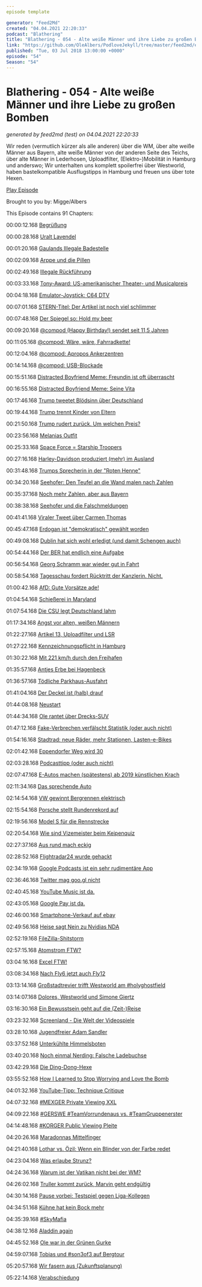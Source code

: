 ```yaml
---
episode template

generator: "Feed2Md"
created: "04.04.2021 22:20:33"
podcast: "Blathering"
title: "Blathering - 054 - Alte weiße Männer und ihre Liebe zu großen Bomben"
link: "https://github.com/OleAlbers/PodloveJekyll/tree/master/feed2md/example/export/seasons/3/2018/7/Blathering___054___Alte_weiße_Männer_und_ihre_Liebe_zu_großen_Bomben.md"
published: "Tue, 03 Jul 2018 13:00:00 +0000"
episode: "54"
Season: "54"
---
```


# Blathering - 054 - Alte weiße Männer und ihre Liebe zu großen Bomben
_generated by feed2md (test) on 04.04.2021 22:20:33_

Wir reden (vermutlich kürzer als alle anderen) über die WM, über alte weiße Männer aus Bayern, alte weiße Männer von der anderen Seite des Teichs, über alte Männer in Lederhosen, Uploadfilter, (Elektro-)Mobilität in Hamburg und anderswo; Wir unterhalten uns komplett spoilerfrei über Westworld, haben bastelkompatible Ausflugstipps in Hamburg und freuen uns über tote Hexen.

[Play Episode](https://www.blathering.de/podlove/file/503/s/feed/c/mp3/blathering_054.mp3)

Brought to you by: Migge/Albers

This Episode contains 91 Chapters:


00:00:12.168 [Begrüßung]()

00:00:28.168 [Uralt Lavendel](https://www.ddr-duftmuseum-1949-1989.de/uralt-lavendel/)

00:01:20.168 [Gaulands Illegale Badestelle](https://www.derwesten.de/politik/dieb-stiehlt-afd-chef-gauland-beim-baden-die-kleidung-id214489471.html)

00:02:09.168 [Arppe und die Pillen](http://www.ostsee-zeitung.de/Nachrichten/MV-aktuell/Politik/Bordell-Besuch-Schlammschlacht-bei-der-AfD)

00:02:49.168 [Illegale Rückführung](https://www.swr.de/swraktuell/Moeglicher-Rechtsverstoss-Irak-kritisiert-Rueckfuehrung-von-Ali-B,alib-kritik-100.html)

00:03:33.168 [Tony-Award: US-amerikanischer Theater- und Musicalpreis](https://de.wikipedia.org/wiki/Tony_Award)

00:04:18.168 [Emulator-Joystick: C64 DTV](https://de.wikipedia.org/wiki/C64_DTV)

00:07:01.168 [STERN-Titel: Der Artikel ist noch viel schlimmer](https://uebermedien.de/29025/die-dunkle-macht-die-beim-stern-regie-fuehrt/)

00:07:48.168 [Der Spiegel so: Hold my beer](https://twitter.com/dergazetteur/status/1012829763436777473?s=09)

00:09:20.168 [@compod (Happy Birthday!) sendet seit 11,5 Jahren](https://twitter.com/nullnummern/status/1012818028730470400?s=09)

00:11:05.168 [@compod: Wäre, wäre, Fahrradkette!](https://www.youtube.com/watch?v=jSrVJR_zVFM)

00:12:04.168 [@compod: Apropos Ankerzentren](https://twitter.com/ComPod/status/1009712677839654912)

00:14:14.168 [@compod: USB-Blockade](https://www.inside-handy.de/handys/google-pixel-xl/)

00:15:51.168 [Distracted Boyfriend Meme: Freundin ist oft überrascht](https://twitter.com/i/moments/1011561557237686272)

00:16:55.168 [Distracted Boyfriend Meme: Seine Vita](https://twitter.com/ABuharisama/status/1011913375046041600)

00:17:46.168 [Trump tweetet Blödsinn über Deutschland](https://www.huffingtonpost.de/entry/trump-twittert-erneut-uber-deutschland-und-verbreitet-verschworungstheorie_de_5b290ad4e4b0a4dc9920deb0)

00:19:44.168 [Trump trennt Kinder von Eltern](https://www.welt.de/politik/ausland/article177858304/Integration-So-rechtfertigt-Donald-Trump-die-Trennung-von-Familien-an-der-Grenze.html)

00:21:50.168 [Trump rudert zurück. Um welchen Preis?](https://web.de/magazine/politik/us-praesident-donald-trump/donald-trump-beendet-familientrennung-luege-dekret-kinder-knast-33022518)

00:23:56.168 [Melanias Outfit](http://www.bento.de/style/melania-trump-modefirma-sammelt-mit-neuer-jacke-spenden-fuer-fluechtlinge-2535989/)

00:25:33.168 [Space Force = Starship Troopers](https://www.golem.de/news/us-space-force-planlos-im-weltraum-1806-135075.html)

00:27:16.168 [Harley-Davidson produziert (mehr) im Ausland](http://www.tagesschau.de/wirtschaft/harley-davidson-115.html)

00:31:48.168 [Trumps Sprecherin in der "Roten Henne"](https://www.theguardian.com/commentisfree/2018/jun/26/donald-trump-sarah-huckabee-sanders-red-hen-restaurant)

00:34:20.168 [Seehofer: Den Teufel an die Wand malen nach Zahlen](https://www.welt.de/politik/deutschland/article177917768/Fluechtlingskrise-Seehofers-Trick-mit-der-Asylzahl.html)

00:35:37.168 [Noch mehr Zahlen, aber aus Bayern](https://www.welt.de/politik/deutschland/article178147668/Forsa-Umfrage-Bayern-lehnen-mehrheitlich-Soeders-Politik-ab-Nur-40-Prozent-fuer-CSU.html)

00:38:38.168 [Seehofer und die Falschmeldungen](https://www.donaukurier.de/nachrichten/topnews/Seehofer-befeuert-Misstrauen-und-AEngste;art154776,3821569)

00:41:41.168 [Viraler Tweet über Carmen Thomas](https://de.wikipedia.org/wiki/Carmen_Thomas)

00:45:47.168 [Erdogan ist "demokratisch" gewählt worden](https://www.zeit.de/politik/ausland/2018-06/istanbul-tuerkei-praesidentschaftswahl-parlamentswahl)

00:49:08.168 [Dublin hat sich wohl erledigt (und damit Schengen auch)](https://twitter.com/_holger/status/1010577599091957760)

00:54:44.168 [Der BER hat endlich eine Aufgabe](http://www.kn-online.de/Nachrichten/Wirtschaft/VW-muss-Autos-auf-dem-BER-Flughafen-parken)

00:56:54.168 [Georg Schramm war wieder gut in Fahrt](https://www.youtube.com/watch?v=gS8bb__1jdU)

00:58:54.168 [Tagesschau fordert Rücktritt der Kanzlerin. Nicht.](https://uebermedien.de/29386/oeffentlich-rechtliche-meinungs-freiheit/)

01:00:42.168 [AfD: Gute Vorsätze ade!](http://www.spiegel.de/politik/deutschland/afd-will-fraktionschefs-zulagen-zahlen-und-abwesenheit-erlauben-a-1213169.html)

01:04:54.168 [Schießerei in Maryland](http://www.fr.de/panorama/maryland-usa-angriff-auf-lokalredaktion-fuenf-tote-a-1534716)

01:07:54.168 [Die CSU legt Deutschland lahm](https://www.zeit.de/kultur/2018-06/csu-asylstreit-cdu-horst-seehofer-populismus-deutschstunde)

01:17:34.168 [Angst vor alten, weißen Männern](https://rp-online.de/nrw/landespolitik/interview-mit-nrw-innenminister-herbert-reul_aid-23694837)

01:22:27.168 [Artikel 13, Uploadfilter und LSR](https://www.change.org/p/stoppt-die-zensurmaschine-rettet-das-internet-uploadfilter)

01:27:22.168 [Kennzeichnungspflicht in Hamburg](https://www.ndr.de/nachrichten/hamburg/Kennzeichnungspflicht-fuer-Hamburgs-Polizisten,polizei5054.html)

01:30:22.168 [Mit 221 km/h durch den Freihafen](https://www.presseportal.de/blaulicht/pm/6337/3979059)

01:35:57.168 [Antjes Erbe bei Hagenbeck](https://www.ndr.de/nachrichten/hamburg/Luettes-Walross-bei-Hagenbeck-geboren,walrossbaby100.html)

01:36:57.168 [Tödliche Parkhaus-Ausfahrt](https://www.mopo.de/hamburg/polizei/auto-aus-parkhaus-in-mundsburg-gestuerzt-gebaeude-schwer-beschaedigt---fahrer--88--tot-30688974)

01:41:04.168 [Der Deckel ist (halb) drauf](https://www.ndr.de/nachrichten/hamburg/A7-Deckel-Neue-Ruhe-in-Schnelsen,asieben268.html)

01:44:08.168 [Neustart]()

01:44:34.168 [Ole rantet über Drecks-SUV](https://twitter.com/stammtischphilo/status/1012235331939250176)

01:47:12.168 [Fake-Verbrechen verfälscht Statistik (oder auch nicht)](https://www.presseportal.de/blaulicht/pm/6337/3983373)

01:54:16.168 [Stadtrad: neue Räder, mehr Stationen, Lasten-e-Bikes](https://www.ndr.de/nachrichten/hamburg/E-Bikes-und-mehr-Stationen-StadtRad-ruestet-auf,stadtrad188.html)

02:01:42.168 [Eppendorfer Weg wird 30](https://www.mopo.de/hamburg/polizei/eppendorfer-weg-neue-30er-zone-nach-unfall-24777152)

02:03:28.168 [Podcasttipp (oder auch nicht)](https://www.christopherlauer.de/2018/06/13/li102/)

02:07:47.168 [E-Autos machen (spätestens) ab 2019 künstlichen Krach](https://ecomento.de/2018/01/30/so-entstehen-elektroauto-warntoene/)

02:11:34.168 [Das sprechende Auto](https://twitter.com/tmigge/status/1010962755115986945?s=21)

02:14:54.168 [VW gewinnt Bergrennen elektrisch](https://www.golem.de/news/rekord-vw-i-d-r-gewinnt-pikes-peak-vor-verbrennern-1806-135120.html)

02:15:54.168 [Porsche stellt Rundenrekord auf](https://youtu.be/PQmSUHhP3ug)

02:19:56.168 [Model S für die Rennstrecke](https://www.golem.de/news/elektro-rennserie-epcs-der-tesla-darf-auf-die-rennstrecke-1802-132556.html)

02:20:54.168 [Wie sind Vizemeister beim Keipenquiz](https://www.dreiundsiebzig.de/galopper-des-jahres)

02:27:37.168 [Aus rund mach eckig](https://www.golem.de/news/reconfigurable-wheel-track-darpa-erfindet-das-rad-neu-1806-135125.html)

02:28:52.168 [Flightradar24 wurde gehackt](https://www.heise.de/security/meldung/Webseite-Flightradar24-offensichtlich-gehackt-4084911.html)

02:34:19.168 [Google Podcasts ist ein sehr rudimentäre App](https://www.heise.de/newsticker/meldung/Google-Podcasts-Google-veroeffentlicht-eigenen-Podcast-Player-4086640.html)

02:36:46.168 [Twitter mag goo.gl nicht](https://twitter.com/KirstenKonradi/status/1009805248800714753)

02:40:45.168 [YouTube Music ist da.](https://music.youtube.com/)

02:43:05.168 [Google Pay ist da.](https://t3n.de/news/google-pay-deutschland-funktionen-1080330/)

02:46:00.168 [Smartphone-Verkauf auf ebay](https://www.rebuy.de/)

02:49:56.168 [Heise sagt Nein zu Nvidias NDA](https://www.heise.de/newsticker/meldung/In-eigener-Sache-Nvidia-NDA-als-Maulkorb-fuer-Journalisten-4091751.html)

02:52:19.168 [FileZilla-Shitstorm](https://www.borncity.com/blog/2018/06/26/achtung-filezilla-installer-verteilt-adware-bloatware/)

02:57:15.168 [Atomstrom FTW?](https://www.youtube.com/watch?v=ciStnd9Y2ak)

03:04:16.168 [Excel FTW!](https://twitter.com/stammtischphilo/status/1012283737286103040)

03:08:34.168 [Nach Fly6 jetzt auch Fly12](https://plus.google.com/+OleAlbers/posts/STsf7JmV45c)

03:13:14.168 [Großstadtrevier trifft Westworld am #holyghostfield](https://twitter.com/stammtischphilo/status/1009539148045221888)

03:14:07.168 [Dolores, Westworld und Simone Giertz](https://www.youtube.com/watch?v=_u9jjcbgMpk)

03:16:30.168 [Ein Bewusstsein geht auf die (Zeit-)Reise](https://de.wikipedia.org/wiki/X-Men:_Zukunft_ist_Vergangenheit)

03:23:32.168 [Screenland - Die Welt der Videospiele](https://www.netflix.com/de/title/80233274)

03:28:10.168 [Jugendfreier Adam Sandler](https://de.wikipedia.org/wiki/Pixels)

03:37:52.168 [Unterkühlte Himmelsboten](https://de.wikipedia.org/wiki/Eiskalte_Engel)

03:40:20.168 [Noch einmal Nerding: Falsche Ladebuchse](https://twitter.com/tmigge/status/1011855725453365249)

03:42:29.168 [Die Ding-Dong-Hexe](https://de.wikipedia.org/wiki/Der_Zauberer_von_Oz)

03:55:52.168 [How I Learned to Stop Worrying and Love the Bomb](https://de.wikipedia.org/wiki/Dr._Seltsam_oder:_Wie_ich_lernte,_die_Bombe_zu_lieben)

04:01:32.168 [YouTube-Tipp: Technique Critique](https://www.youtube.com/playlist?list=PLibNZv5Zd0dzmgAyav3R8SfXc-64Oly_k)

04:07:32.168 [#MEXGER Private Viewing XXL](https://www.instagram.com/p/BkIQ9WRhLim/)

04:09:22.168 [#GERSWE #TeamVorrundenaus vs. #TeamGruppenerster](https://twitter.com/FlFAWC2018/status/1010613273266479104)

04:14:48.168 [#KORGER Public Viewing Pleite](http://www.faz.net/aktuell/sport/fussball-wm/deutsches-team/netzreaktionen-zum-aus-deutschlands-bei-der-wm-2018-gegen-suedkorea-15660406.html)

04:20:26.168 [Maradonnas Mittelfinger](https://www.telegraph.co.uk/world-cup/2018/06/26/diego-maradona-criticised-middle-finger-gesture-argentina-reach/)

04:21:40.168 [Lothar vs. Özil: Wenn ein Blinder von der Farbe redet](https://www.11freunde.de/artikel/ueber-lothar-matthaeus-und-das-logische-denken)

04:23:04.168 [Was erlaube Strunz?](https://twitter.com/samelou/status/1012230338138050560)

04:24:36.168 [Warum ist der Vatikan nicht bei der WM?](https://twitter.com/stammtischphilo/status/1010585811799236609)

04:26:02.168 [Truller kommt zurück, Marvin geht endgültig](https://plus.google.com/u/0/+FCSTP/posts/NFyNjuxNiiN)

04:30:14.168 [Pause vorbei: Testspiel gegen Liga-Kollegen](http://hurz.me/t8)

04:34:51.168 [Kühne hat kein Bock mehr](http://www.sportbuzzer.de/artikel/nach-seinem-hsv-ruckzug-investor-klaus-michael-kuhne-legt-nach/)

04:35:39.168 [#SkyMafia](https://www.sky.de/hilfecenter/programm/adsmart-werbung-abgestimmt-auf-deine-interessen-wichtige-datenschutzinformation-1000953)

04:38:12.168 [Aladdin again](https://www.stage-entertainment.de/musicals-shows/ghost-hamburg.html)

04:45:52.168 [Ole war in der Grünen Gurke](https://en.wikipedia.org/wiki/Iberogast)

04:59:07.168 [Tobias und #son3of3 auf Bergtour](http://www.steinhanse.eu/)

05:20:57.168 [Wir fasern aus (Zukunftsplanung)]()

05:22:14.168 [Verabschiedung]()


